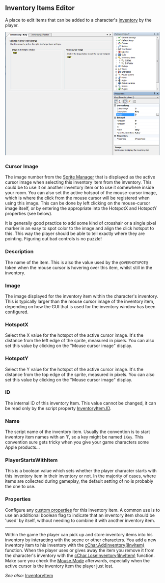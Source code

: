## Inventory Items Editor

A place to edit Items that can be added to a character's [inventory](Settingupthegame#inventory) by the player.

![Screenshot Inventory Item Editor](images/EditorInventoryItems_img1.png)

### Cursor Image

The image number from the [Sprite Manager](EditorSprite) that is displayed as the active cursor image when selecting this inventory item from the inventory. This could be to use it on another inventory item or to use it somewhere inside your room. You can also set the active hotspot of the mouse-cursor image, which is where the click from the mouse cursor will be registered when using this image. This can be done by left clicking on the mouse-cursor image itself, or by entering the appropriate into the HotspotX and HotspotY properties (see below).

It is generally good practice to add some kind of crosshair or a single pixel marker in an easy to spot color to the image and align the click hotspot to this. This way the player should be able to tell exactly where they are pointing. Figuring out bad controls is no puzzle!

### Description

The name of the item. This is also the value used by the `@OVERHOTSPOT@` token when the mouse cursor is hovering over this item, whilst still in the inventory.

### Image

The image displayed for the inventory item within the character's inventory. This is typically larger than the mouse cursor image of the inventory item, depending on how the GUI that is used for the inventory window has been configured.

### HotspotX

Select the X value for the hotspot of the active cursor image. It's the distance from the left edge of the sprite, measured in pixels. You can also set this value by clicking on the "Mouse cursor image" display.

### HotspotY

Select the Y value for the hotspot of the active cursor image. It's the distance from the top edge of the sprite, measured in pixels. You can also set this value by clicking on the "Mouse cursor image" display.

### ID

The internal ID of this inventory Item. This value cannot be changed, it can be read only by the script property [InventoryItem.ID](InventoryItem#inventoryitemid).

### Name

The script name of the inventory item. Usually the convention is to start inventory item names with an 'i', so a key might be named `iKey`. This convention sure gets tricky when you give your game characters some Apple products...

### PlayerStartsWithItem

This is a boolean value which sets whether the player character starts with this inventory item in their inventory or not. In the majority of cases, where items are collected during gameplay, the default setting of no is probably the one to use.

### Properties

Configure any [custom properties](CustomProperties) for this inventory item. A common use is to use an additional boolean flag to indicate that an inventory item should be 'used' by itself, without needing to combine it with another inventory item.

<hr>

Within the game the player can pick up and store inventory items into his inventory by interacting with the scene or other characters. You add a new inventory item to his inventory with the [cChar.AddInventory(iInvItem)](Character#characteraddinventory) function. When the player uses or gives away the item you remove it from the character's inventory with the [cChar.LoseInventory(iInvItem)](Character#characterloseinventory) function. Make sure you check the [Mouse.Mode](Mouse#mousemode) afterwards, especially when the active cursor is the inventory item the player just lost.

*See also:* [InventoryItem](InventoryItem)
